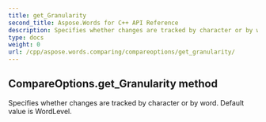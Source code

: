 ```yaml
---
title: get_Granularity
second_title: Aspose.Words for C++ API Reference
description: Specifies whether changes are tracked by character or by word. Default value is WordLevel. 
type: docs
weight: 0
url: /cpp/aspose.words.comparing/compareoptions/get_granularity/
---
```

## CompareOptions.get_Granularity method


Specifies whether changes are tracked by character or by word. Default value is WordLevel. 

